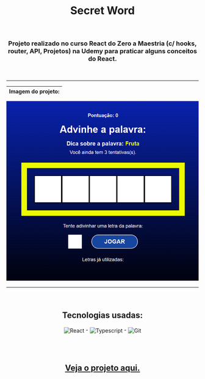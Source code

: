 <h1 align="center"> Secret Word </h1>

<br />

<h3 align='center'> Projeto realizado no curso <strong>React do Zero a Maestria (c/ hooks, router, API, Projetos)</strong> na Udemy para praticar alguns conceitos do React. </h3>

<br />

---------------------------------------


Imagem do projeto:         |
:-------------------------:|
<img src='./public/imagem-do-projeto.png' alt='Imagem do projeto' title='Imagem do projeto'>

---------------------------------------
<br>

<div align = "center">
  <h2>Tecnologias usadas:</h2>
  <img align = "center" width="50px" src = "https://cdn.jsdelivr.net/gh/devicons/devicon/icons/react/react-original-wordmark.svg" alt='React' title='React'> -
  <img align = "center" width="50px" src = "https://cdn.jsdelivr.net/gh/devicons/devicon/icons/typescript/typescript-original.svg" alt='Typescript' title='Typescript'> -
  <img align = "center" width="50px" src = "https://cdn.jsdelivr.net/gh/devicons/devicon/icons/git/git-plain-wordmark.svg" alt='Git' title='Git'>
  
  <br><br>

  ## <a href = ""> Veja o projeto aqui. </a>
</div>
